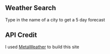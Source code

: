 ## Weather Search

Type in the name of a city to get a 5 day forecast

## API Credit

I used [MetaWeather](https://www.metaweather.com/api/) to build this site

